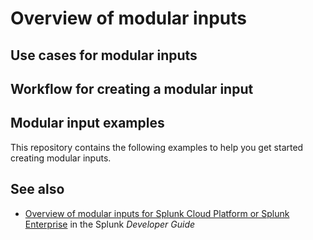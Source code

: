 # Overview of modular inputs

## Use cases for modular inputs

## Workflow for creating a modular input

## Modular input examples

This repository contains the following examples to help you get started creating modular inputs.

## See also

* [Overview of modular inputs for Splunk Cloud Platform or Splunk Enterprise](https://dev.splunk.com/enterprise/docs/developapps/manageknowledge/custominputs/modinputsoverview) in the Splunk *Developer Guide*
